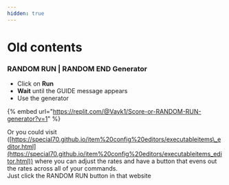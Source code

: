 ```yaml
---
hidden: true
---
```


# Old contents

### RANDOM RUN | RANDOM END Generator

* Click on **Run**
* **Wait** until the GUIDE message appears
* Use the generator

{% embed url="https://replit.com/@Vayk1/Score-or-RANDOM-RUN-generator?v=1" %}

Or you could visit ([https://special70.github.io/item%20config%20editors/executableitems\_editor.html](https://special70.github.io/item%20config%20editors/executableitems_editor.html)) where you can adjust the rates and have a button that evens out the rates across all of your commands. \
Just click the RANDOM RUN button in that website
